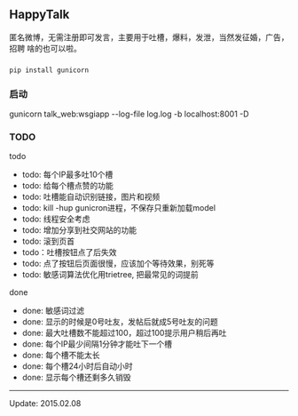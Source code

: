 ## HappyTalk

匿名微博，无需注册即可发言，主要用于吐槽，爆料，发泄，当然发征婚，广告，招聘
啥的也可以啦。

### 

    pip install gunicorn


### 启动

gunicorn talk_web:wsgiapp --log-file log.log -b localhost:8001 -D

### TODO

todo

- todo: 每个IP最多吐10个槽
- todo: 给每个槽点赞的功能
- todo: 吐槽能自动识别链接，图片和视频
- todo: kill -hup gunicron进程，不保存只重新加载model
- todo: 线程安全考虑
- todo: 增加分享到社交网站的功能
- todo: 滚到页首
- todo：吐槽按钮点了后失效
- todo: 点了按钮后页面很慢，应该加个等待效果，别死等
- todo: 敏感词算法优化用trietree, 把最常见的词提前

done

- done: 敏感词过滤
- done: 显示的时候是0号吐友，发帖后就成5号吐友的问题
- done: 最大吐槽数不能超过100，超过100提示用户稍后再吐
- done: 每个IP最少间隔1分钟才能吐下一个槽
- done: 每个槽不能太长
- done: 每个槽24小时后自动小时
- done: 显示每个槽还剩多久销毁

----

Update: 2015.02.08

